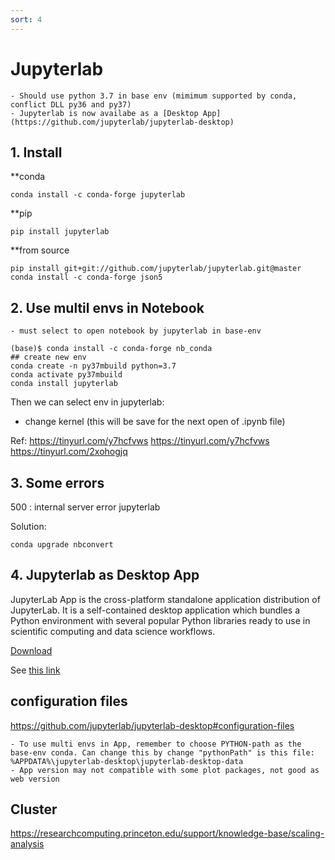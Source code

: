 ```yaml
---
sort: 4
---
```


# Jupyterlab
```note
- Should use python 3.7 in base env (mimimum supported by conda, conflict DLL py36 and py37)
- Jupyterlab is now availabe as a [Desktop App](https://github.com/jupyterlab/jupyterlab-desktop)
```

## 1. Install

**conda 
```shell
conda install -c conda-forge jupyterlab
```

**pip
```shell
pip install jupyterlab
```

**from source
```shell
pip install git+git://github.com/jupyterlab/jupyterlab.git@master
conda install -c conda-forge json5
```


## 2. Use multil envs in Notebook
```note
- must select to open notebook by jupyterlab in base-env
```

```shell
(base)$ conda install -c conda-forge nb_conda
## create new env
conda create -n py37mbuild python=3.7
conda activate py37mbuild
conda install jupyterlab
```

Then we can select env in jupyterlab:
- change kernel (this will be save for the next open of .ipynb file)

Ref: 
https://tinyurl.com/y7hcfvws 
https://tinyurl.com/y7hcfvws 
https://tinyurl.com/2xohogjq

## 3. Some errors

500 : internal server error jupyterlab

Solution:
```shell
conda upgrade nbconvert 
```

## 4. Jupyterlab as Desktop App
JupyterLab App is the cross-platform standalone application distribution of JupyterLab. It is a self-contained desktop application which bundles a Python environment with several popular Python libraries ready to use in scientific computing and data science workflows.

[Download](https://github.com/jupyterlab/jupyterlab-desktop)

See [this link](https://blog.jupyter.org/jupyterlab-desktop-app-now-available-b8b661b17e9a)

## configuration files
https://github.com/jupyterlab/jupyterlab-desktop#configuration-files

```tip
- To use multi envs in App, remember to choose PYTHON-path as the base-env conda. Can change this by change "pythonPath" is this file:
%APPDATA%\jupyterlab-desktop\jupyterlab-desktop-data
- App version may not compatible with some plot packages, not good as web version
```




## Cluster

https://researchcomputing.princeton.edu/support/knowledge-base/scaling-analysis

